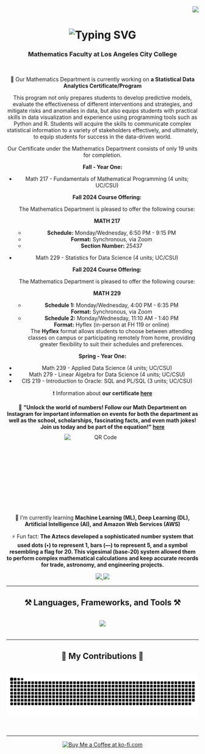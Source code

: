 <div align="right">
    <img src="https://visitor-badge.laobi.icu/badge?page_id=pineda0021.pineda0021" />
</div>

<h1 align="center">
    <img src="https://readme-typing-svg.herokuapp.com/?font=Righteous&size=35&center=true&vCenter=true&width=500&height=70&duration=4000&lines=Hi+There!+👋;+I'm+Edward+Pineda-Castro!;" alt="Typing SVG" />
</h1>

<h3 align="center">Mathematics Faculty at Los Angeles City College</h3>

<br/>

<div align="center">
 
 🔭 Our Mathematics Department is currently working on **a Statistical Data Analytics Certificate/Program**

This program not only prepares students to develop predictive models, evaluate the effectiveness of different interventions and strategies, and mitigate risks and anomalies in data, but also equips students with practical skills in data visualization and experience using programming tools such as Python and R. Students will acquire the skills to communicate complex statistical information to a variety of stakeholders effectively, and ultimately, to equip students for success in the data-driven world.

Our Certificate under the Mathematics Department consists of only 19 units for completion.

**Fall - Year One:**

- Math 217 - Fundamentals of Mathematical Programming (4 units; UC/CSU)
  
  **Fall 2024 Course Offering:**
  
  The Mathematics Department is pleased to offer the following course:
  
  **MATH 217**
  - **Schedule:** Monday/Wednesday, 6:50 PM - 9:15 PM  
  - **Format:** Synchronous, via Zoom  
  - **Section Number:** 25437

- Math 229 - Statistics for Data Science (4 units; UC/CSU)
  
  **Fall 2024 Course Offering:**
  
  The Mathematics Department is pleased to offer the following course:
  
  **MATH 229**
  - **Schedule 1:** Monday/Wednesday, 4:00 PM - 6:35 PM  
    **Format:** Synchronous, via Zoom  
  - **Schedule 2:** Monday/Wednesday, 11:10 AM - 1:40 PM  
    **Format:** Hyflex (in-person at FH 119 or online)  
    The **Hyflex** format allows students to choose between attending classes on campus or participating remotely from home, providing greater flexibility to suit their schedules and preferences.

**Spring - Year One:**

- Math 239 - Applied Data Science (4 units; UC/CSU)
- Math 279 - Linear Algebra for Data Science (4 units; UC/CSU)
- CIS 219 - Introduction to Oracle: SQL and PL/SQL (3 units; UC/CSU)
 
❗ Information about **our certificate [here](https://www.lacc.edu/academics/aos/statistical-data-analytics)**

📢 **"Unlock the world of numbers! Follow our Math Department on Instagram for important information on events for both the department as well as the school, scholarships, fascinating facts, and even math jokes! Join us today and be part of the equation!"
[here](https://www.instagram.com/lacc_math_department/)**
<img src="https://drive.google.com/uc?export=view&id=1L3ELl9GdR32vkNmtL7mVLmy_wO8dDQKS" alt="QR Code" width="200" height="200" style="display: block; margin: 10px auto;" />
🌱 I’m currently learning **Machine Learning (ML), Deep Learning (DL), Artificial Intelligence (AI), and Amazon Web Services (AWS)**

⚡ Fun fact: **The Aztecs developed a sophisticated number system that used dots (•) to represent 1, bars (—) to represent 5, and a symbol resembling a flag for 20. This vigesimal (base-20) system allowed them to perform complex mathematical calculations and keep accurate records for trade, astronomy, and engineering projects.**

</div>

 
<div align="center"> 
  <a href="mailto:pinedaem@laccd.edu">
    <img src="https://img.shields.io/badge/Email-333333?style=for-the-badge&logo=gmail&logoColor=red" />
  </a>
  <a href="https://linkedin.com/in/edward-pineda-castro-b163b7119" target="_blank">
    <img src="https://img.shields.io/badge/LinkedIn-0077B5?style=for-the-badge&logo=linkedin&logoColor=white" target="_blank" />
  </a>
</div>

<hr/>

<h2 align="center">⚒️ Languages, Frameworks, and Tools ⚒️</h2>
<br/>
<div align="center">
    <img src="https://skillicons.dev/icons?i=react,bootstrap,html,vscode,github,r,python,c,java,c++" />
</div>

<br/>
<hr/>

<div align="center">
  <h2>🐍 My Contributions 🐍</h2>
  <br>
  <img alt="snake eating my contributions" src="https://raw.githubusercontent.com/salesp07/salesp07/output/github-contribution-grid-snake.svg" />
  <br/><br/><br/>
</div>

<hr/>

<div align="center">
  <a href='https://ko-fi.com/edwardpinedacastro' target='_blank'>
    <img height='64' style='border:0px;height:64px;' src='https://storage.ko-fi.com/cdn/kofi1.png?v=3' border='0' alt='Buy Me a Coffee at ko-fi.com' />
  </a>
</div>

